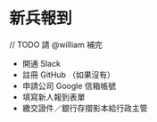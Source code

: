 # 新兵報到

// TODO 請 @william 補完

* 開通 Slack
* 註冊 GitHub （如果沒有）
* 申請公司 Google 信箱帳號
* 填寫新人報到表單
* 繳交證件／銀行存摺影本給行政主管
